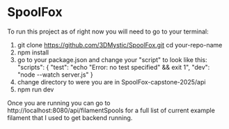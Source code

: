 # SpoolFox
To run this project as of right now you will need to go to your terminal:

1. git clone https://github.com/3DMystic/SpoolFox.git
cd your-repo-name
2. npm install
3. go to your package.json and change your "script" to look like this:
         "scripts": {
    "test": "echo \"Error: no test specified\" && exit 1",
    "dev": "node --watch server.js"
  }
  4. change directory to were you are in SpoolFox-capstone-2025/api
  5. npm run dev

  Once you are running you can go to http://localhost:8080/api/filamentSpools for a full list of current example filament
  that I used to get backend running.